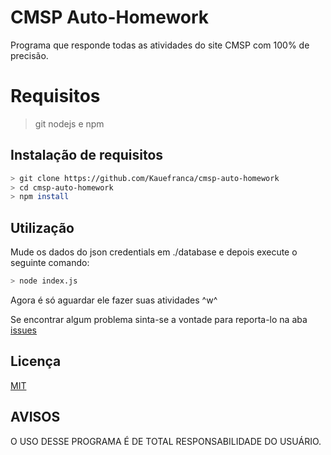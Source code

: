 # CMSP Auto-Homework

Programa que responde todas as atividades do site CMSP com 100% de precisão.

# Requisitos
> git
> nodejs e npm

## Instalação de requisitos

```bash
> git clone https://github.com/Kauefranca/cmsp-auto-homework
> cd cmsp-auto-homework
> npm install
```

## Utilização

Mude os dados do json credentials em ./database e depois execute o seguinte comando:

```bash
> node index.js
```

Agora é só aguardar ele fazer suas atividades ^w^

Se encontrar algum problema sinta-se a vontade para reporta-lo na aba [issues](https://github.com/Kauefranca/cmsp-auto-homework/issues)

## Licença

[MIT](https://github.com/Kauefranca/cmsp-auto-homework/blob/main/LICENSE)

## AVISOS

O USO DESSE PROGRAMA É DE TOTAL RESPONSABILIDADE DO USUÁRIO.